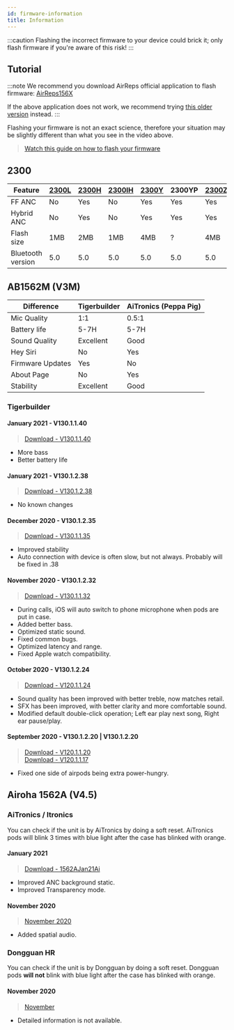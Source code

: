 ```yaml
---
id: firmware-information
title: Information
---
```

:::caution
Flashing the incorrect firmware to your device could brick it;
only flash firmware if you're aware of this risk!
:::

## Tutorial
:::note
We recommend you download AirReps official application to flash firmware:
[AirReps156X](https://airreps.info/android)

If the above application does not work, we recommend trying
[this older version](https://airreps.info/androidapk) instead.
:::

Flashing your firmware is not an exact science, therefore your situation may be slightly different than
what you see in the video above.
> [Watch this guide on how to flash your firmware](https://youtu.be/c6hkyg8z89U)

## 2300
| Feature | [2300L](https://airreps.info/files/datasheets/BES2300-L_Datasheet_v0.22.pdf) | [2300H](https://airreps.info/files/datasheets/BES2300-H_Datasheet_v0.22.pdf) | [2300IH](https://airreps.info/files/datasheets/BES2300-IH_Datasheet_v0.25.pdf) | [2300Y](https://airreps.info/files/datasheets/BES2300-Y_Datasheet_v0.14.pdf) | 2300YP | [2300Z](https://airreps.info/files/datasheets/BES2300-Z_Datasheet_v0.15.pdf) |
|---------|-------|-------|--------|-------|--------|-------|
| FF ANC            | No  | Yes | No | Yes | Yes | Yes |
| Hybrid ANC        | No  | Yes | No | Yes | Yes | Yes |
| Flash size        | 1MB | 2MB | 1MB | 4MB | ? | 4MB |
| Bluetooth version | 5.0 | 5.0 | 5.0 | 5.0 | 5.0 | 5.0 |


## AB1562M (V3M)
| Difference | Tigerbuilder | AiTronics (Peppa Pig) |
|------------|--------------|-----------------------|
| Mic Quality | 1:1 | 0.5:1 |
| Battery life | 5-7H | 5-7H |
| Sound Quality | Excellent | Good |
| Hey Siri | No | Yes |
| Firmware Updates | Yes | No |
| About Page | No | Yes |
| Stability | Excellent | Good |

### Tigerbuilder

#### January 2021 - V130.1.1.40
> [Download - V130.1.1.40](http://dev.airreps.info/download.php?id=70&token=JCz3hABE1QjRUwCb87hnYr9uGxXtM3iY)

* More bass
* Better battery life

#### January 2021 - V130.1.2.38   
>[Download - V130.1.2.38](http://dev.airreps.info/download.php?id=71&token=oerBNY4xvC3L8hB3d5rBdZvHvivuXAZ3)  

* No known changes

#### December 2020 - V130.1.2.35
> [Download - V130.1.1.35](http://dev.airreps.info/download.php?id=65&token=Ii1Nc8VBeR1vdUcDxbQVzOsIeUtedjO3)  

* Improved stability
* Auto connection with device is often slow, but not always. Probably will be fixed in .38

#### November 2020 - V130.1.2.32
> [Download - V130.1.1.32](http://dev.airreps.info/download.php?id=66&token=ylnfvwH4suJvQLlbySfdLmlsRuKdjYeg)  

* During calls, iOS will auto switch to phone microphone when pods are put in case.
* Added better bass.
* Optimized static sound.
* Fixed common bugs.
* Optimized latency and range.
* Fixed Apple watch compatibility.

#### October 2020 - V130.1.2.24
> [Download - V120.1.1.24](http://dev.airreps.info/download.php?id=67&token=ImFZ0mlImvFqXbdZFyiC7ocwTtEiGiKk)  

* Sound quality has been improved with better treble, now matches retail.
* SFX has been improved, with better clarity and more comfortable sound.
* Modified default double-click operation; Left ear play next song, Right ear pause/play.

#### September 2020 - V130.1.2.20 | V130.1.2.20 
> [Download - V120.1.1.20](http://dev.airreps.info/download.php?id=68&token=RHSbwVA8QbDl9VRxwhqnn24fI5cHSkjm)  
> [Download - V120.1.1.17](http://dev.airreps.info/download.php?id=64&token=dPnmfin8aWQvy7BgXOLfbnIXcgLFdb9c)

* Fixed one side of airpods being extra power-hungry.


## Airoha 1562A (V4.5)
### AiTronics / Itronics
You can check if the unit is by AiTronics by doing a soft reset.
AiTronics pods will blink 3 times with blue light after the case has blinked with orange.

#### January 2021
> [Download - 1562AJan21Ai](http://dev.airreps.info/download.php?id=69&token=kGsTxmC2Djo1bja8M5w0Sw7NZMYQqPoC)

* Improved ANC background static.
* Improved Transparency mode.

#### November 2020
> [November 2020](https://airreps.info/files/uploads/1562A_艾创力_空间音频固件.zip)

* Added spatial audio.

### Dongguan HR
You can check if the unit is by Dongguan by doing a soft reset.
Dongguan pods **will not** blink with blue light after the case has blinked with orange.

#### November 2020
> [November](http://dev.airreps.info/download.php?id=63&token=IHBsHpQlpPYFITzHXNeH9oBdlMMKuJTR)

* Detailed information is not available.